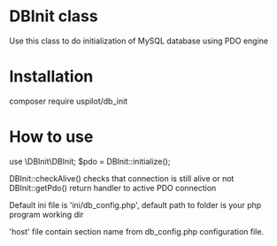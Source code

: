 # DBInit class
Use this class to do initialization of MySQL database using PDO engine 
 
# Installation
composer require uspilot/db_init

# How to use
use \DBInit\DBInit;
$pdo = DBInit::initialize();

DBInit::checkAlive() checks that connection is still alive or not
DBInit::getPdo() return handler to active PDO connection 

Default ini file is 'ini/db_config.php', default path to <ini> folder is your php program working dir

'host' file contain section name from db_config.php configuration file.

 
